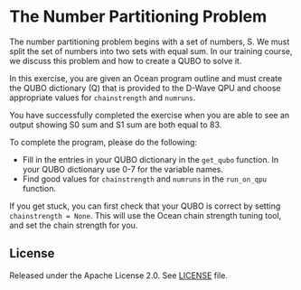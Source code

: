 
# The Number Partitioning Problem

The number partitioning problem begins with a set of numbers, S.  We must split
the set of numbers into two sets with equal sum.  In our training course, we
discuss this problem and how to create a QUBO to solve it.

In this exercise, you are given an Ocean program outline and must create
the QUBO dictionary (Q) that is provided to the D-Wave QPU and choose
appropriate values for `chainstrength` and `numruns`.

You have successfully completed the exercise when you are able to see an output showing S0 sum and S1 sum are both
equal to 83.

To complete the program, please do the following:

- Fill in the entries in your QUBO dictionary in the `get_qubo` function. In your QUBO dictionary use 0-7 for the variable names.
- Find good values for `chainstrength` and `numruns` in the `run_on_qpu`
   function.

If you get stuck, you can first check that your QUBO is correct by setting
`chainstrength = None`.  This will use the Ocean chain
strength tuning tool, and set the chain strength for you.

## License

Released under the Apache License 2.0. See [LICENSE](LICENSE) file.

